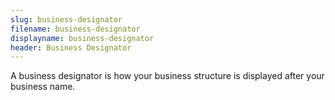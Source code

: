 ```yaml
---
slug: business-designator
filename: business-designator
displayname: business-designator
header: Business Designator
---
```


A business designator is how your business structure is displayed after your business name.
